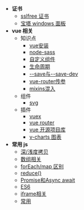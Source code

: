 - **证书**
  - [sslfree 证书](document/ssl/sslfree.md)
  - [宝塔 windows 面板](document/ssl/bt.md)
- **vue 相关**
  - 知识点
    - [vue安装](document/vue/install.md)
    - [node-sass](document/vue/node-sass.md)
    - [自定义组件](document/vue/custom-component.md)
    - [生命周期](document/vue/life-cicle.md)
    - [--save与--save-dev](document/vue/save与save-dev.md)
    - [vue-router传参](document/vue/router-params.md)
    - [mixins混入](document/vue/mixins.md)
  - 组件
    - [svg](document/component/svg.md)
  - 插件
    - [vuex](document/plugin/vuex.md)
    - [vue router](https://router.vuejs.org/zh/)
    - [vue 开源项目库](https://segmentfault.com/p/1210000008583242/read?from=timeline)
    - [v-charts 图表](https://v-charts.js.org/#/)
- **常用 js**
  - [深/浅度拷贝](document/js/copy.md)
  - [数组相关](document/js/array.md)
  - [forEach/map 区别](document/js/each_map.md)
  - [reduce()](document/js/reduce.md)
  - [Promise和Async await](document/js/promise.md)
  - [ES6](document/js/ES6.md)
  - [iframe相关](document/js/iframe.md)
  - [常用](document/js/common.md)
